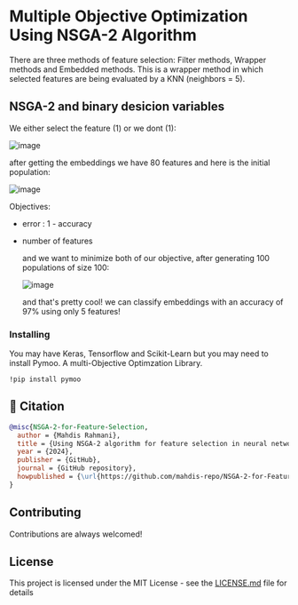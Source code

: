 # Multiple Objective Optimization Using NSGA-2 Algorithm

There are three methods of feature selection: Filter methods, Wrapper methods and Embedded methods.
This is a wrapper method in which selected features are being evaluated by a KNN (neighbors = 5). 

## NSGA-2 and binary desicion variables

We either select the feature (1) or we dont (1):


![image](https://github.com/mahdis-repo/NSGA-2-for-Feature-Selection/assets/145799768/dd6b0de1-27b4-4739-b56f-e68992bb37a9)

after getting the embeddings we have 80 features and here is the initial population:


![image](https://github.com/mahdis-repo/NSGA-2-for-Feature-Selection/assets/145799768/369262a0-e957-49e9-8b3c-a7461d98cdc6)


Objectives:

- error : 1 - accuracy
- number of features

  and we want to minimize both of our objective, after generating 100 populations of size 100:

  
  ![image](https://github.com/mahdis-repo/NSGA-2-for-Feature-Selection/assets/145799768/ef7e8def-b3e0-4ec9-a011-c6e5bbf3cb34)

  and that's pretty cool! we can classify embeddings with an accuracy of 97% using only 5 features!


### Installing

You may have Keras, Tensorflow and Scikit-Learn but you may need to install Pymoo. A multi-Objective Optimzation Library.
```
!pip install pymoo
```
<!--
## Built With

* [Dropwizard](http://www.dropwizard.io/1.0.2/docs/) - The web framework used
* [Maven](https://maven.apache.org/) - Dependency Management
* [ROME](https://rometools.github.io/rome/) - Used to generate RSS Feeds
-->
## 📃 Citation

```bibtex
@misc{NSGA-2-for-Feature-Selection,
  author = {Mahdis Rahmani},
  title = {Using NSGA-2 algorithm for feature selection in neural networks performing classification},
  year = {2024},
  publisher = {GitHub},
  journal = {GitHub repository},
  howpublished = {\url{https://github.com/mahdis-repo/NSGA-2-for-Feature-Selection}}
}
```
## Contributing

Contributions are always welcomed!

## License

This project is licensed under the MIT License - see the [LICENSE.md](LICENSE.md) file for details

